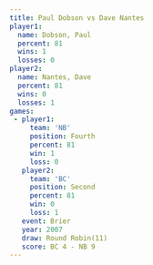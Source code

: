 ```yaml
---
title: Paul Dobson vs Dave Nantes
player1:            
  name: Dobson, Paul
  percent: 81       
  wins: 1           
  losses: 0         
player2:            
  name: Nantes, Dave
  percent: 81       
  wins: 0           
  losses: 1         
games:
 - player1:          
     team: 'NB'      
     position: Fourth
     percent: 81     
     win: 1          
     loss: 0         
   player2:          
     team: 'BC'      
     position: Second
     percent: 81     
     win: 0          
     loss: 1         
   event: Brier         
   year: 2007           
   draw: Round Robin(11)
   score: BC 4 - NB 9   
---
```

